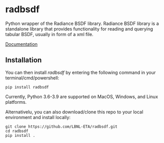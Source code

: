 # radbsdf
Python wrapper of the Radiance BSDF library. Radiance BSDF library is a standalone library that provides functionality for reading and querying tabular BSDF, usually in form of a xml file.

[Documentation](https://radbsdf.readthedocs.io/en/latest/)

## Installation

You can then install _radbsdf_ by entering the following command in your terminal/cmd/powershell:

```
pip install radbsdf
```
Currently, Python 3.6-3.9 are supported on MacOS, Windows, and Linux platforms.

Alternativelu, you can also download/clone this repo to your local environment and install locally:

```
git clone https://github.com/LBNL-ETA/radbsdf.git
cd radbsdf
pip install .
```
